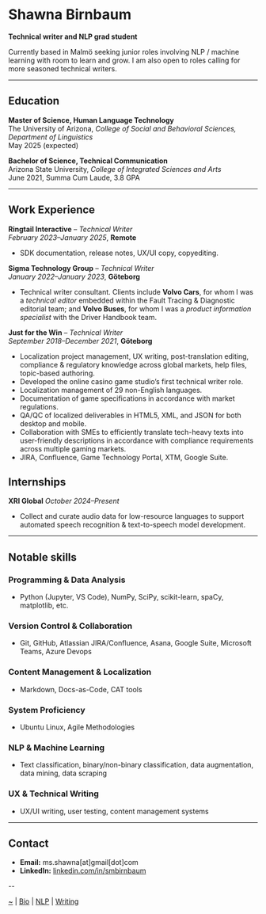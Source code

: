 # Shawna Birnbaum

**Technical writer and NLP grad student**

Currently based in Malmö seeking junior roles involving NLP / machine learning with room to learn and grow. I am also open to roles calling for more seasoned technical writers.

---

## Education

**Master of Science, Human Language Technology**
<br>The University of Arizona, *College of Social and Behavioral Sciences, Department of Linguistics*
<br>May 2025 (expected)</br>

**Bachelor of Science, Technical Communication**  
Arizona State University, *College of Integrated Sciences and Arts* 
<br>June 2021, Summa Cum Laude, 3.8 GPA

---

## **Work Experience**

**Ringtail Interactive** – *Technical Writer*  
*February 2023–January 2025*, **Remote**  
- SDK documentation, release notes, UX/UI copy, copyediting.

**Sigma Technology Group** – *Technical Writer*  
*January 2022–January 2023*, **Göteborg**  
 - Technical writer consultant. Clients include **Volvo Cars**, for whom I was a *technical editor* embedded within the Fault Tracing & Diagnostic editorial team; and **Volvo Buses**, for whom I was a *product information specialist* with the Driver Handbook team.

**Just for the Win** – *Technical Writer*  
*September 2018–December 2021*, **Göteborg**  
- Localization project management, UX writing, post-translation editing, compliance & regulatory knowledge across global markets, help files, topic-based authoring.
- Developed the online casino game studio’s first technical writer role.  
- Localization management of 29 non-English languages.
- Documentation of game specifications in accordance with market regulations.
- QA/QC of localized deliverables in HTML5, XML, and JSON for both desktop and mobile.
- Collaboration with SMEs to efficiently translate tech-heavy texts into user-friendly descriptions in accordance with compliance requirements across multiple gaming markets.
- JIRA, Confluence, Game Technology Portal, XTM, Google Suite.

## Internships

**XRI Global**
*October 2024–Present*
- Collect and curate audio data for low-resource languages to support automated speech recognition & text-to-speech model development.

---

## **Notable skills**

### **Programming & Data Analysis**
- Python (Jupyter, VS Code), NumPy, SciPy, scikit-learn, spaCy, matplotlib, etc.

### **Version Control & Collaboration**
- Git, GitHub, Atlassian JIRA/Confluence, Asana, Google Suite, Microsoft Teams, Azure Devops

### **Content Management & Localization**
- Markdown, Docs-as-Code, CAT tools

### **System Proficiency**
- Ubuntu Linux, Agile Methodologies

### **NLP & Machine Learning**
- Text classification, binary/non-binary classification, data augmentation, data mining, data scraping

### **UX & Technical Writing**
- UX/UI writing, user testing, content management systems

---

## **Contact**
- **Email:** ms.shawna[at]gmail[dot]com
- **LinkedIn:** [linkedin.com/in/smbirnbaum](http://linkedin.com/in/smbirnbaum)

--

[~](https://smbirnbaum.github.io/work) | [Bio](/bio/) | [NLP](/nlp/) | [Writing](/writing/)
